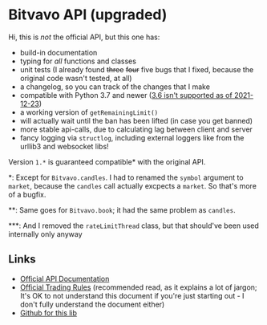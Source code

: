 # Bitvavo API (upgraded)

Hi, this is *not* the official API, but this one has:

- build-in documentation
- typing for *all* functions and classes
- unit tests (I already found ~~three~~ ~~four~~ five bugs that I fixed, because the original code wasn't tested, at all)
- a changelog, so you can track of the changes that I make
- compatible with Python 3.7 and newer ([3.6 isn't supported as of 2021-12-23](https://endoflife.date/python))
- a working version of `getRemainingLimit()`
- will actually wait until the ban has been lifted (in case you get banned)
- more stable api-calls, due to calculating lag between client and server
- fancy logging via `structlog`, including external loggers like from the urllib3 and websocket libs!

Version `1.*` is guaranteed compatible\* with the original API.

\*: Except for `Bitvavo.candles`. I had to renamed the `symbol` argument to `market`, because the `candles` call actually excpects a `market`. So that's more of a bugfix.

\*\*: Same goes for `Bitvavo.book`; it had the same problem as `candles`.

\*\*\*: And I removed the `rateLimitThread` class, but that should've been used internally only anyway

## Links

- [Official API Documentation](https://docs.bitvavo.com/)
- [Official Trading Rules](https://bitvavo.com/en/trading-rules) (recommended read, as it explains a lot of jargon; It's OK to not understand this document if you're just starting out - I don't fully understand the document either)
- [Github for this lib](https://github.com/Thaumatorium/bitvavo-api-upgraded)

